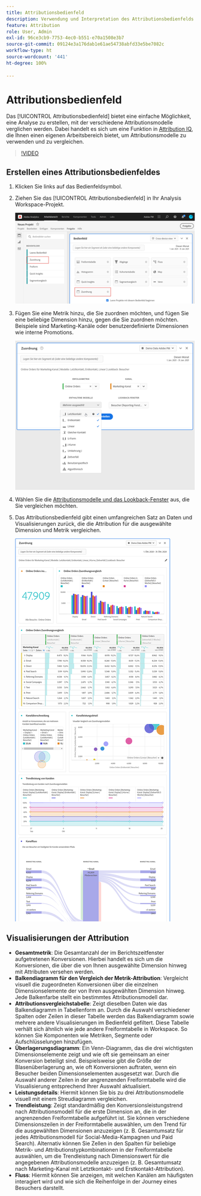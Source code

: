 ```yaml
---
title: Attributionsbedienfeld
description: Verwendung und Interpretation des Attributionsbedienfelds in Analysis Workspace.
feature: Attribution
role: User, Admin
exl-id: 96ce3cb9-7753-4ec0-b551-e70a1508e3b7
source-git-commit: 09124e3a176dab1e61ae54738abfd33e5be7082c
workflow-type: ht
source-wordcount: '441'
ht-degree: 100%

---
```


# Attributionsbedienfeld

Das [!UICONTROL Attributionsbedienfeld] bietet eine einfache Möglichkeit, eine Analyse zu erstellen, mit der verschiedene Attributionsmodelle verglichen werden. Dabei handelt es sich um eine Funktion in [Attribution IQ](../attribution/overview.md), die Ihnen einen eigenen Arbeitsbereich bietet, um Attributionsmodelle zu verwenden und zu vergleichen.

>[!VIDEO](https://video.tv.adobe.com/v/23139/?quality=12)

## Erstellen eines Attributionsbedienfeldes

1. Klicken Sie links auf das Bedienfeldsymbol.
1. Ziehen Sie das [!UICONTROL Attributionsbedienfeld] in Ihr Analysis Workspace-Projekt.

   ![Neues Attributionsbedienfeld](assets/Attribution_Panel_1.png)

1. Fügen Sie eine Metrik hinzu, die Sie zuordnen möchten, und fügen Sie eine beliebige Dimension hinzu, gegen die Sie zuordnen möchten. Beispiele sind Marketing-Kanäle oder benutzerdefinierte Dimensionen wie interne Promotions.

   ![Dimension und Metrik auswählen](assets/attribution_panel2.png)

1. Wählen Sie die [Attributionsmodelle und das Lookback-Fenster](../attribution/models.md) aus, die Sie vergleichen möchten.

1. Das Attributionsbedienfeld gibt einen umfangreichen Satz an Daten und Visualisierungen zurück, die die Attribution für die ausgewählte Dimension und Metrik vergleichen.

   ![Visualisierungen der Attribution](assets/attr_panel_vizs.png)

## Visualisierungen der Attribution

* **Gesamtmetrik**: Die Gesamtanzahl der im Berichtszeitfenster aufgetretenen Konversionen. Hierbei handelt es sich um die Konversionen, die über die von Ihnen ausgewählte Dimension hinweg mit Attributen versehen werden.
* **Balkendiagramm für den Vergleich der Metrik-Attribution**: Vergleicht visuell die zugeordneten Konversionen über die einzelnen Dimensionselemente der von Ihren ausgewählten Dimension hinweg. Jede Balkenfarbe stellt ein bestimmtes Attributionsmodell dar.
* **Attributionsvergleichstabelle**: Zeigt dieselben Daten wie das Balkendiagramm in Tabellenform an. Durch die Auswahl verschiedener Spalten oder Zeilen in dieser Tabelle werden das Balkendiagramm sowie mehrere andere Visualisierungen im Bedienfeld gefiltert. Diese Tabelle verhält sich ähnlich wie jede andere Freiformtabelle in Workspace. So können Sie Komponenten wie Metriken, Segmente oder Aufschlüsselungen hinzufügen.
* **Überlagerungsdiagramm**: Ein Venn-Diagramm, das die drei wichtigsten Dimensionselemente zeigt und wie oft sie gemeinsam an einer Konversion beteiligt sind. Beispielsweise gibt die Größe der Blasenüberlagerung an, wie oft Konversionen auftraten, wenn ein Besucher beiden Dimensionselementen ausgesetzt war. Durch die Auswahl anderer Zeilen in der angrenzenden Freiformtabelle wird die Visualisierung entsprechend Ihrer Auswahl aktualisiert.
* **Leistungsdetails**: Hiermit können Sie bis zu drei Attributionsmodelle visuell mit einem Streudiagramm vergleichen.
* **Trendleistung**: Zeigt standardmäßig den Konversionsleistungstrend nach Attributionsmodell für die erste Dimension an, die in der angrenzenden Freiformtabelle aufgeführt ist. Sie können verschiedene Dimensionszeilen in der Freiformtabelle auswählen, um den Trend für die ausgewählten Dimensionen anzuzeigen (z. B. Gesamtumsatz für jedes Attributionsmodell für Social-Media-Kampagnen und Paid Search). Alternativ können Sie Zellen in den Spalten für beliebige Metrik- und Attributionstypkombinationen in der Freiformtabelle auswählen, um die Trendleistung nach Dimensionswert für die angegebenen Attributionsmodelle anzuzeigen (z. B. Gesamtumsatz nach Marketing-Kanal mit Letztkontakt- und Erstkontakt-Attribution).
* **Fluss**: Hiermit können Sie anzeigen, mit welchen Kanälen am häufigsten interagiert wird und wie sich die Reihenfolge in der Journey eines Besuchers darstellt.

